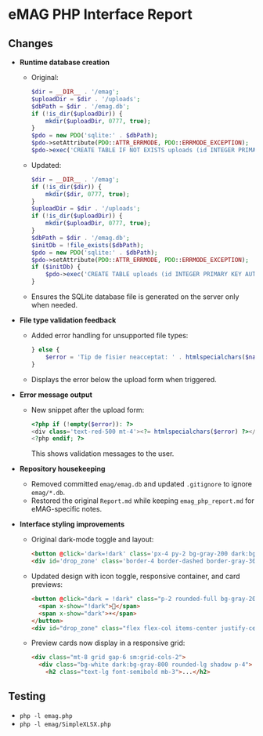# eMAG PHP Interface Report

## Changes

- **Runtime database creation**
  - Original:
    ```php
    $dir = __DIR__ . '/emag';
    $uploadDir = $dir . '/uploads';
    $dbPath = $dir . '/emag.db';
    if (!is_dir($uploadDir)) {
        mkdir($uploadDir, 0777, true);
    }
    $pdo = new PDO('sqlite:' . $dbPath);
    $pdo->setAttribute(PDO::ATTR_ERRMODE, PDO::ERRMODE_EXCEPTION);
    $pdo->exec('CREATE TABLE IF NOT EXISTS uploads (id INTEGER PRIMARY KEY AUTOINCREMENT, filename TEXT, original_name TEXT, type TEXT, uploaded_at INTEGER)');
    ```
  - Updated:
    ```php
    $dir = __DIR__ . '/emag';
    if (!is_dir($dir)) {
        mkdir($dir, 0777, true);
    }
    $uploadDir = $dir . '/uploads';
    if (!is_dir($uploadDir)) {
        mkdir($uploadDir, 0777, true);
    }
    $dbPath = $dir . '/emag.db';
    $initDb = !file_exists($dbPath);
    $pdo = new PDO('sqlite:' . $dbPath);
    $pdo->setAttribute(PDO::ATTR_ERRMODE, PDO::ERRMODE_EXCEPTION);
    if ($initDb) {
        $pdo->exec('CREATE TABLE uploads (id INTEGER PRIMARY KEY AUTOINCREMENT, filename TEXT, original_name TEXT, type TEXT, uploaded_at INTEGER)');
    }
    ```
  - Ensures the SQLite database file is generated on the server only when needed.

- **File type validation feedback**
  - Added error handling for unsupported file types:
    ```php
    } else {
        $error = 'Tip de fisier neacceptat: ' . htmlspecialchars($name);
    }
    ```
  - Displays the error below the upload form when triggered.

- **Error message output**
  - New snippet after the upload form:
    ```php
    <?php if (!empty($error)): ?>
    <div class='text-red-500 mt-4'><?= htmlspecialchars($error) ?></div>
    <?php endif; ?>
    ```
    This shows validation messages to the user.

- **Repository housekeeping**
  - Removed committed `emag/emag.db` and updated `.gitignore` to ignore `emag/*.db`.
  - Restored the original `Report.md` while keeping `emag_php_report.md` for eMAG-specific notes.

- **Interface styling improvements**
  - Original dark-mode toggle and layout:
    ```html
    <button @click='dark=!dark' class='px-4 py-2 bg-gray-200 dark:bg-gray-800 rounded'>Toggle Dark</button>
    <div id='drop_zone' class='border-4 border-dashed border-gray-300 dark:border-gray-700 p-10 text-center rounded cursor-pointer'>
    ```
  - Updated design with icon toggle, responsive container, and card previews:
    ```html
    <button @click="dark = !dark" class="p-2 rounded-full bg-gray-200 dark:bg-gray-700 hover:bg-gray-300 dark:hover:bg-gray-600 transition" aria-label="Toggle dark mode">
      <span x-show="!dark">🌙</span>
      <span x-show="dark">☀️</span>
    </button>
    <div id="drop_zone" class="flex flex-col items-center justify-center p-10 border-2 border-dashed border-gray-300 dark:border-gray-600 rounded-lg text-center cursor-pointer bg-white/60 dark:bg-gray-800/40 transition-colors">
    ```
  - Preview cards now display in a responsive grid:
    ```html
    <div class="mt-8 grid gap-6 sm:grid-cols-2">
      <div class="bg-white dark:bg-gray-800 rounded-lg shadow p-4">
        <h2 class="text-lg font-semibold mb-3">...</h2>
    ```

## Testing

- `php -l emag.php`
- `php -l emag/SimpleXLSX.php`
